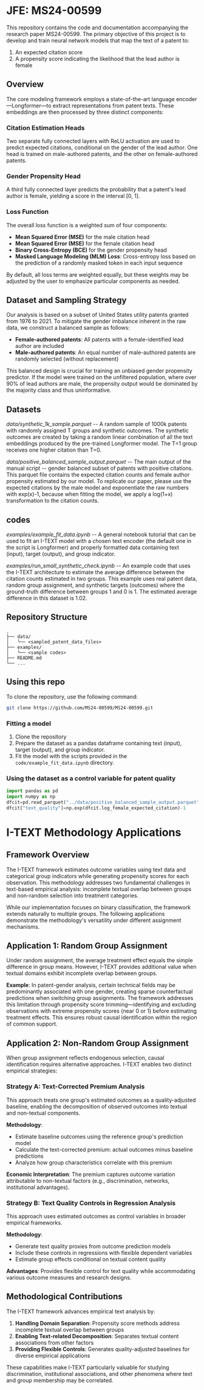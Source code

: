 # JFE: MS24-00599

This repository contains the code and documentation accompanying the research paper MS24-00599. The primary objective of this project is to develop and train neural network models that map the text of a patent to:

1. An expected citation score
2. A propensity score indicating the likelihood that the lead author is female

## Overview

The core modeling framework employs a state-of-the-art language encoder—Longformer—to extract representations from patent texts. These embeddings are then processed by three distinct components:

### Citation Estimation Heads

Two separate fully connected layers with ReLU activation are used to predict expected citations, conditional on the gender of the lead author. One head is trained on male-authored patents, and the other on female-authored patents.

### Gender Propensity Head

A third fully connected layer predicts the probability that a patent's lead author is female, yielding a score in the interval [0, 1].

### Loss Function

The overall loss function is a weighted sum of four components:

- **Mean Squared Error (MSE)** for the male citation head
- **Mean Squared Error (MSE)** for the female citation head
- **Binary Cross-Entropy (BCE)** for the gender propensity head
- **Masked Language Modeling (MLM) Loss**: Cross-entropy loss based on the prediction of a randomly masked token in each input sequence

By default, all loss terms are weighted equally, but these weights may be adjusted by the user to emphasize particular components as needed.

## Dataset and Sampling Strategy

Our analysis is based on a subset of United States utility patents granted from 1976 to 2021. To mitigate the gender imbalance inherent in the raw data, we construct a balanced sample as follows:

- **Female-authored patents**: All patents with a female-identified lead author are included
- **Male-authored patents**: An equal number of male-authored patents are randomly selected (without replacement)

This balanced design is crucial for training an unbiased gender propensity predictor. If the model were trained on the unfiltered population, where over 90% of lead authors are male, the propensity output would be dominated by the majority class and thus uninformative.

## Datasets

*data/synthetic_1k_sample.parquet* --
A random sample of 1000k patents with randomly assigned T groups and synthetic outcomes. The synthetic outcomes are created by taking a random linear combination of all the text embeddings produced by the pre-trained Longformer model. The T=1 group receives one higher citation than T=0.

*data/positive_balanced_sample_output.parquet* -- The main output of the manual script -- gender balanced subset of patents with positive citations. This parquet file contains the expected citation counts and female author propensity estimated by our model. To replicate our paper, please use the expected citations by the male model and exponentiate the raw numbers with exp(x)-1, because when fitting the model, we apply a log(1+x) transformation to the citation counts.

## codes
*examples/example_fit_data.ipynb* --
A general notebook tutorial that can be used to fit an I-TEXT model with a chosen text encoder (the default one in the script is Longformer) and properly formatted data containing text (input), target (output), and group indicator.

*examples/run_small_synthetic_check.ipynb* --
An example code that uses the I-TEXT architecture to estimate the average difference between the citation counts estimated in two groups. This example uses real patent data, random group assignment, and synthetic targets (outcomes) where the ground-truth difference between groups 1 and 0 is 1. The estimated average difference in this dataset is 1.02.


## Repository Structure

```
.
├── data/
│   └── <sampled_patent_data_files>
├── examples/
│   └── <sample codes>
├── README.md
└── ...
```

## Using this repo
To clone the repository, use the following command:

```bash
git clone https://github.com/MS24-00599/MS24-00599.git
```

### Fitting a model

1. Clone the repository
2. Prepare the dataset as a pandas dataframe containing text (input), target (output), and group indicator.
3. Fit the model with the scripts provided in the `code/example_fit_data.ipynb` directory.

### Using the dataset as a control variable for patent quality

```python
import pandas as pd
import numpy as np
dfcit=pd.read_parquet("../data/positive_balanced_sample_output.parquet")
dfcit["text_quality"]=np.exp(dfcit.log_female_expected_citation)-1
```

# I-TEXT Methodology Applications

## Framework Overview

The I-TEXT framework estimates outcome variables using text data and categorical group indicators while generating propensity scores for each observation. This methodology addresses two fundamental challenges in text-based empirical analysis: incomplete textual overlap between groups and non-random selection into treatment categories.

While our implementation focuses on binary classification, the framework extends naturally to multiple groups. The following applications demonstrate the methodology's versatility under different assignment mechanisms.

## Application 1: Random Group Assignment

Under random assignment, the average treatment effect equals the simple difference in group means. However, I-TEXT provides additional value when textual domains exhibit incomplete overlap between groups.

**Example**: In patent-gender analysis, certain technical fields may be predominantly associated with one gender, creating sparse counterfactual predictions when switching group assignments. The framework addresses this limitation through propensity score trimming—identifying and excluding observations with extreme propensity scores (near 0 or 1) before estimating treatment effects. This ensures robust causal identification within the region of common support.

## Application 2: Non-Random Group Assignment  

When group assignment reflects endogenous selection, causal identification requires alternative approaches. I-TEXT enables two distinct empirical strategies:

### Strategy A: Text-Corrected Premium Analysis

This approach treats one group's estimated outcomes as a quality-adjusted baseline, enabling the decomposition of observed outcomes into textual and non-textual components.

**Methodology**: 
- Estimate baseline outcomes using the reference group's prediction model
- Calculate the text-corrected premium: actual outcomes minus baseline predictions  
- Analyze how group characteristics correlate with this premium

**Economic Interpretation**: The premium captures outcome variation attributable to non-textual factors (e.g., discrimination, networks, institutional advantages).

### Strategy B: Text Quality Controls in Regression Analysis

This approach uses estimated outcomes as control variables in broader empirical frameworks.

**Methodology**:
- Generate text quality proxies from outcome prediction models
- Include these controls in regressions with flexible dependent variables
- Estimate group effects conditional on textual content quality

**Advantages**: Provides flexible control for text quality while accommodating various outcome measures and research designs.

## Methodological Contributions

The I-TEXT framework advances empirical text analysis by:

1. **Handling Domain Separation**: Propensity score methods address incomplete textual overlap between groups
2. **Enabling Text-related Decomposition**: Separates textual content associations from other factors  
3. **Providing Flexible Controls**: Generates quality-adjusted baselines for diverse empirical applications

These capabilities make I-TEXT particularly valuable for studying discrimination, institutional associations, and other phenomena where text and group membership may be correlated.
